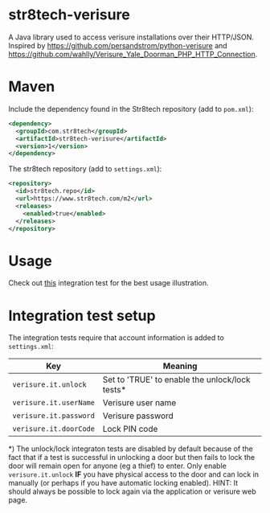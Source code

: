 # str8tech-verisure
A Java library used to access verisure installations over their HTTP/JSON. Inspired by https://github.com/persandstrom/python-verisure and https://github.com/wahlly/Verisure_Yale_Doorman_PHP_HTTP_Connection.

# Maven

Include the dependency found in the Str8tech repository (add to `pom.xml`):

````xml
<dependency>
  <groupId>com.str8tech</groupId>
  <artifactId>str8tech-verisure</artifactId>
  <version>1</version>
</dependency>  
````

The str8tech repository (add to `settings.xml`):

````xml
<repository>
  <id>str8tech.repo</id>
  <url>https://www.str8tech.com/m2</url>
  <releases>
    <enabled>true</enabled>
  </releases>
</repository>
````

# Usage

Check out [this](https://github.com/richard-strate/str8tech-verisure/blob/master/src/test/java/com/str8tech/verisure/ClientImplIT.java) integration test for the best usage illustration.

# Integration test setup

The integration tests require that account information is added to `settings.xml`:

Key | Meaning
-|-
`verisure.it.unlock` | Set to 'TRUE' to enable the unlock/lock tests*
`verisure.it.userName` | Verisure user name
`verisure.it.password` | Verisure password
`verisure.it.doorCode` | Lock PIN code

*) The unlock/lock integraton tests are disabled by default because of the fact that if a test is successful in unlocking a door but then fails to lock the door will remain open for anyone (eg a thief) to enter. Only enable `verisure.it.unlock` **IF** you have physical access to the door and can lock in manually (or perhaps if you  have automatic locking enabled). HINT: It should always be possible to lock again via the application or verisure web page.
